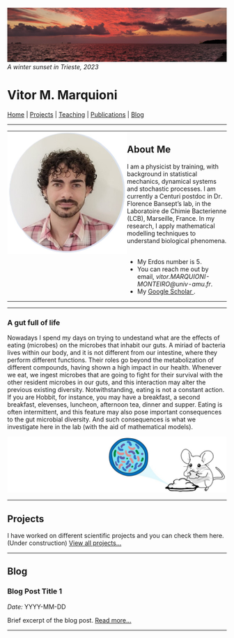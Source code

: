 ![](image1.jpg)
*A winter sunset in Trieste, 2023*

# Vitor M. Marquioni

[Home](README.md)  |  [Projects](projects.md)  |  [Teaching](teaching.md)  |  [Publications](publications.md)  |  [Blog](blog.md)

---

<table style="border-collapse: collapse; width: 100%;">
<tr style="border: none;">
<td style="border: none; padding: 0; vertical-align: top; width: 275px;">
<img src="profile2.jpg" alt="Profile Picture" style="width: 275px; height: auto; border: none;">
</td>
<td style="border: none; padding: 0; vertical-align: center;">

<h2> About Me </h2>

I am a physicist by training, with background in statistical mechanics, dynamical systems and stochastic processes. I am currently a Centuri postdoc in Dr.       Florence Bansept’s lab, in the Laboratoire de Chimie     Bacterienne (LCB), Marseille, France. In my research, I apply mathematical modelling techniques to understand biological phenomena.<br /><br />

<ul>
  <li>My Erdos number is 5.</li>
  <li>You can reach me out by email, <i>vitor.MARQUIONI-MONTEIRO@univ-amu.fr</i>.</li>
  <li>My <a href="[url](https://scholar.google.com/citations?user=FyyhlpYAAAAJ&hl=pt-BR)">Google Scholar </a>.</li>
</ul>

</td>
</tr>
</table>

---

### A gut full of life
Nowadays I spend my days on trying to undestand what are the effects of eating (microbes) on the microbes that inhabit our guts. A miriad of bacteria lives within our body, and it is not different from our intestine, where they perform different functions. Their roles go beyond the metabolization of different compounds, having shown a high impact in our health. Whenever we eat, we ingest microbes that are going to fight for their survival with the other resident microbes in our guts, and this interaction may alter the previous existing diversity. Notwithstanding, eating is not a constant action. If you are Hobbit, for instance, you may have a breakfast, a second breakfast, elevenses, luncheon, afternoon tea, dinner and supper. Eating is often intermittent, and this feature may also pose important consequences to the gut microbial diversity. And such consequences is what we investigate here in the lab (with the aid of mathematical models).

![](imageRat2.jpg)

---

## Projects

I have worked on different scientific projects and you can check them here. (Under construction)
[View all projects...](projects.md)

---

## Blog
### Blog Post Title 1
*Date:* YYYY-MM-DD

Brief excerpt of the blog post. [Read more...](blog.md)

---

<!--
## Footer

&copy; YYYY [Your Name]. All rights reserved.

[Back to top](#welcome-to-my-webpage)
-->
